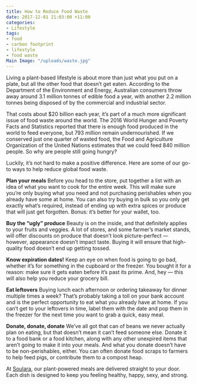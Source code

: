 ```yaml
---
title: How to Reduce Food Waste
date: 2017-12-01 21:03:00 +11:00
categories:
- Lifestyle
tags:
- food
- carbon footprint
- lifestyle
- food waste
Main Image: "/uploads/waste.jpg"
---
```


Living a plant-based lifestyle is about more than just what you put on a plate, but all the other food that doesn’t get eaten. According to the Department of the Environment and Energy, Australian consumers throw away around 3.1 million tonnes of edible food a year, with another 2.2 million tonnes being disposed of by the commercial and industrial sector. 

That costs about $20 billion each year, it’s part of a much more significant issue of food waste around the world. The 2016 World Hunger and Poverty Facts and Statistics reported that there is enough food produced in the world to feed everyone, but 793 million remain undernourished. If we conserved just one quarter of wasted food, the Food and Agriculture Organization of the United Nations estimates that we could feed 840 million people. So why are people still going hungry? 

Luckily, it’s not hard to make a positive difference. Here are some of our go-to ways to help reduce global food waste.

**Plan your meals**
Before you head to the store, put together a list with an idea of what you want to cook for the entire week. This will make sure you’re only buying what you need and not purchasing perishables when you already have some at home. You can also try buying in bulk so you only get exactly what’s required, instead of ending up with extra spices or produce that will just get forgotten. Bonus: it’s better for your wallet, too. 

**Buy the “ugly” produce**
Beauty is on the inside, and that definitely applies to your fruits and veggies. A lot of stores, and some farmer’s market stands, will offer discounts on produce that doesn’t look picture-perfect — however, appearance doesn’t impact taste. Buying it will ensure that high-quality food doesn’t end up getting tossed.

**Know expiration dates!**
Keep an eye on when food is going to go bad, whether it’s for something in the cupboard or the freezer. You bought it for a reason: make sure it gets eaten before it’s past its prime. And, hey — this will also help you reduce your grocery bill.

**Eat leftovers**
Buying lunch each afternoon or ordering takeaway for dinner multiple times a week? That’s probably taking a toll on your bank account and is the perfect opportunity to eat what you already have at home. If you can’t get to your leftovers in time, label them with the date and pop them in the freezer for the next time you want to grab a quick, easy meal. 

**Donate, donate, donate**
We’ve all got that can of beans we never actually plan on eating, but that doesn’t mean it can’t feed someone else. Donate it to a food bank or a food kitchen, along with any other unexpired items that aren’t going to make it into your meals. And what you donate doesn’t have to be non-perishables, either. You can often donate food scraps to farmers to help feed pigs, or contribute them to a compost heap.  

At [Soulara](soulara.com.au), our plant-powered meals are delivered straight to your door. Each dish is designed to keep you feeling healthy, happy, sexy, and strong. 
